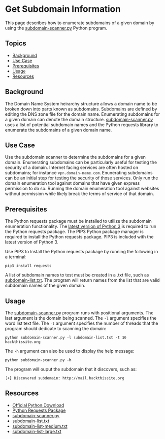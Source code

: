 # Get Subdomain Information

This page describes how to enumerate subdomains of a given domain by using the [subdomain-scanner.py](/programs/subdomain-scanner/subdomain-scanner.py) Python program.

## Topics

- [Background](#background)
- [Use Case](#use-case)
- [Prerequisites](#prerequisites)
- [Usage](#usage)
- [Resources](#resources)

## Background

The Domain Name System heirarchy structure allows a domain name to be broken down into parts known as subdomains. Subdomains are defined by editing the DNS zone file for the domain name. Enumerating subdomains for a given domain can denote the domain structure. [subdomain-scanner.py](/programs/subdomain-scanner/subdomain-scanner.py) uses a list of potential subdomain names and the Python requests library to enumerate the subdomains of a given domain name.

## Use Case

Use the subdomain scanner to determine the subdomains for a given domain. Enumerating subdomains can be particularly useful for testing the security of a domain. Internet facing services are often hosted on subdomains; for instance `vpn.domain-name.com`. Enunerating subdomains can be an initial step for testing the security of those services. Only run the domain enumeration tool against domains that have given express permission to do so. Running the domain enumeration tool against websites without permission while likely break the terms of service of that domain.

## Prerequisites

The Python requests package must be installed to utilize the subdomain enumeration functionality. The [latest version of Python 3](https://www.python.org/downloads/) is required to run the Python requests package. The PIP3 Python package manager is required to install the Python requests package. PIP3 is included with the latest version of Python 3.

Use PIP3 to Install the Python requests package by running the following in a terminal:

```
pip3 install requests
```

A list of subdomain names to test must be created in a .txt file, such as [subdomain-list.txt](/programs/subdomain-scanner/subdomain-list.txt). The program will return names from the list that are valid subdomain names of the given domain.

## Usage

The [subdomain-scanner.py](/programs/subdomain-scanner/subdomain-scanner.py) program runs with positional arguments. The last argument is the domain being scanned. The `-l` argument specifies the word list text file. The `-t` argument specifies the number of threads that the program should dedicate to scanning the domain:

```
python subdomain-scanner.py -l subdomain-list.txt -t 10 hackthissite.org
```

The `-h` argument can also be used to display the help message:

```
python subdomain-scanner.py -h
```

The program will ouput the subdomain that it discovers, such as:

```
[+] Discovered subdomain: http://mail.hackthissite.org
```

## Resources
- [Official Python Download](https://www.python.org/downloads/)
- [Python Requests Package](https://pypi.org/project/requests/)
- [subdomain-scanner.py](/programs/subdomain-scanner/subdomain-scanner.py)
- [subdomain-list.txt](/programs/subdomain-scanner/subdomain-list.txtsubdomain-list.txt)
- [subdomain-list-medium.txt](/programs/subdomain-scanner/subdomain-list-medium.txt)
- [subdomain-list-large.txt](/programs/subdomain-scanner/subdomain-list-large.txt)